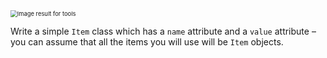 <!--title={Item Class}-->

<!--badges={Python:108,Software Engineering:72,Tinkerer:54}-->

<!--concepts={invoke_init.mdx, difference_with_instance_variables.mdx}-->

 <img src="https://soldbyres.b-cdn.net/wp-content/uploads/2018/08/000-1068x534.jpg" alt="Image result for tools" style="zoom: 67%;" /> 

Write a simple `Item` class which has a `name` attribute and a `value` attribute – you can assume that all the items you will use will be `Item` objects. 

